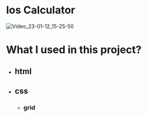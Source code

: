 
# Ios Calculator
![Video_23-01-12_15-25-50](https://user-images.githubusercontent.com/118988723/212066839-aa35b164-2b20-45de-b68d-aed3bad87792.gif)
# What I used in this project?
- ## html
- ## css
  - ### grid
